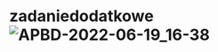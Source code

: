 # zadaniedodatkowe![APBD-2022-06-19_16-38](https://user-images.githubusercontent.com/101330840/174489815-4b9d0122-08b4-4853-a936-a638f9a1331d.png)
